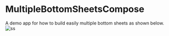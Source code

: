 # MultipleBottomSheetsCompose
A demo app for how to build easily multiple bottom sheets as shown below.<br>
![ss](https://media.giphy.com/media/mBQRMdEDMoKa9F7fvG/giphy.gif)
